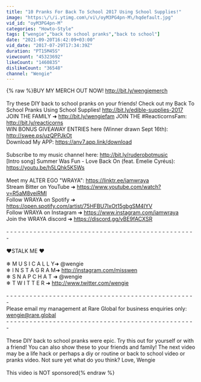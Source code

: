 ```yaml
---
title: "10 Pranks For Back To School 2017 Using School Supplies!"
image: "https:\/\/i.ytimg.com\/vi\/oyM3PG4pn-M\/hqdefault.jpg"
vid_id: "oyM3PG4pn-M"
categories: "Howto-Style"
tags: ["wengie","back to school pranks","back to school"]
date: "2021-09-20T16:42:09+03:00"
vid_date: "2017-07-29T17:34:39Z"
duration: "PT15M45S"
viewcount: "45323692"
likeCount: "1460835"
dislikeCount: "36548"
channel: "Wengie"
---
```

{% raw %}BUY MY MERCH OUT NOW! <a rel="nofollow" target="blank" href="http://bit.ly/wengiemerch">http://bit.ly/wengiemerch</a> <br /><br />Try these DIY back to school pranks on your friends! Check out my Back To School Pranks Using School Supplies! <a rel="nofollow" target="blank" href="http://bit.ly/edible-supplies-2017">http://bit.ly/edible-supplies-2017</a><br />JOIN THE FAMILY ➜ <a rel="nofollow" target="blank" href="http://bit.ly/wengiefam">http://bit.ly/wengiefam</a> JOIN THE #ReacticornsFam: <a rel="nofollow" target="blank" href="http://bit.ly/reacticorns">http://bit.ly/reacticorns</a><br />WIN BONUS GIVEAWAY ENTRIES here (Winner drawn Sept 16th): <a rel="nofollow" target="blank" href="http://swee.ps/uzQPPJkOt">http://swee.ps/uzQPPJkOt</a><br />Download My APP: <a rel="nofollow" target="blank" href="https://anv7.app.link/download">https://anv7.app.link/download</a> <br /><br />Subscribe to my music channel here: <a rel="nofollow" target="blank" href="http://bit.ly/ruderobotmusic">http://bit.ly/ruderobotmusic</a><br />[Intro song] Summer Was Fun - Love Back On (feat. Emelie Cyréus): <a rel="nofollow" target="blank" href="https://youtu.be/h5LQhk5K5Ws">https://youtu.be/h5LQhk5K5Ws</a><br /><br />Meet my ALTER EGO &quot;WRAYA&quot;: <a rel="nofollow" target="blank" href="https://linktr.ee/iamwraya">https://linktr.ee/iamwraya</a><br />Stream Bitter on YouTube ➜ <a rel="nofollow" target="blank" href="https://www.youtube.com/watch?v=R5aM8veiRMI">https://www.youtube.com/watch?v=R5aM8veiRMI</a><br />Follow WRAYA on Spotify ➜ <a rel="nofollow" target="blank" href="https://open.spotify.com/artist/75HFBU7IxOt15gbgSM4IYV">https://open.spotify.com/artist/75HFBU7IxOt15gbgSM4IYV</a><br />Follow WRAYA on Instagram ➜ <a rel="nofollow" target="blank" href="https://www.instagram.com/iamwraya">https://www.instagram.com/iamwraya</a><br />Join the WRAYA discord ➜ <a rel="nofollow" target="blank" href="https://discord.gg/vBE9fACXSR">https://discord.gg/vBE9fACXSR</a><br /><br />- - - - - - - - - - - - - - - - - - - - - - - - - - - - - - - - - - - - - - - - - - - - - - - - -<br /><br />❤STALK ME ❤<br /><br />❄ M U S I C A L L Y➜ @wengie<br />❄ I N S T A G R A M➜ <a rel="nofollow" target="blank" href="http://instagram.com/misswen">http://instagram.com/misswen</a><br />❄ S N A P C H A T ➜ @wengie<br />❄ T W I T T E R ➜ <a rel="nofollow" target="blank" href="http://www.twitter.com/wengie">http://www.twitter.com/wengie</a><br /><br />- - - - - - - - - - - - - - - - - - - - - - - - - - - - - - - - - - - - - - - - - - - - - - - - -<br />Please email my management at Rare Global for business enquiries only: wengie@rare.global<br />- - - - - - - - - - - - - - - - - - - - - - - - - - - - - - - - - - - - - - - - - - - - - - - - -<br /><br />These DIY back to school pranks were epic. Try this out for yourself or with a friend! You can also show these to your friends and family! The next video may be a life hack or perhaps a diy or routine or back to school video or pranks video. Not sure yet what do you think? Love, Wengie<br /><br />This video is NOT sponsored{% endraw %}
